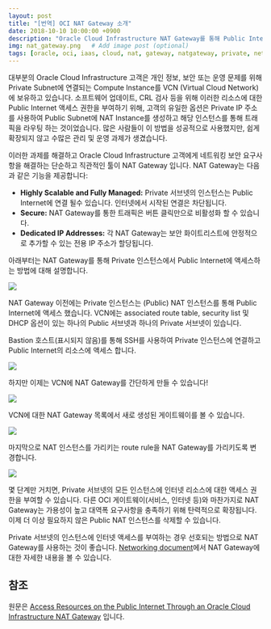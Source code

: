 ```yaml
---
layout: post
title: "[번역] OCI NAT Gateway 소개"
date: 2018-10-10 10:00:00 +0900
description: "Oracle Cloud Infrastructure NAT Gateway를 통해 Public Internet의 리소스에 접속할 수 있습니다." # Add post description (optional)
img: nat_gateway.png   # Add image post (optional)
tags: [oracle, oci, iaas, cloud, nat, gateway, natgateway, private, network] # add tag
---
```

대부분의 Oracle Cloud Infrastructure 고객은 개인 정보, 보안 또는 운영 문제를 위해 Private Subnet에 연결되는 Compute Instance를 VCN (Virtual Cloud Network)에 보유하고 있습니다. 소프트웨어 업데이트, CRL 검사 등을 위해 이러한 리소스에 대한 Public Internet 액세스 권한을 부여하기 위해, 고객의 유일한 옵션은 Private IP 주소를 사용하여 Public Subnet에 NAT Instance를 생성하고 해당 인스턴스를 통해 트래픽을 라우팅 하는 것이었습니다. 많은 사람들이 이 방법을 성공적으로 사용했지만, 쉽게 확장되지 않고 수많은 관리 및 운영 과제가 생겼습니다.

이러한 과제를 해결하고 Oracle Cloud Infrastructure 고객에게 네트워킹 보안 요구사항을 해결하는 단순하고 직관적인 툴이 NAT Gateway 입니다.
NAT Gateway는 다음과 같은 기능을 제공합니다:

* **Highly Scalable and Fully Managed:**  Private 서브넷의 인스턴스는 Public Internet에 연결 될수 있습니다. 인터넷에서 시작된 연결은 차단됩니다.
* **Secure:** NAT Gateway를 통한 트래픽은 버튼 클릭만으로 비활성화 할 수 있습니다.
* **Dedicated IP Addresses:** 각 NAT Gateway는 보안 화이트리스트에 안정적으로 추가할 수 있는 전용 IP 주소가 할당됩니다.

아래부터는 NAT Gateway를 통해 Private 인스턴스에서 Public Internet에 액세스하는 방법에 대해 설명합니다.

![]({{site.baseurl}}/assets/img/nat_gateway_2.png)

NAT Gateway 이전에는 Private 인스턴스는 (Public) NAT 인스턴스를 통해 Public Internet에 액세스 했습니다. VCN에는 associated route table, security list 및 DHCP 옵션이 있는 하나의 Public 서브넷과 하나의 Private 서브넷이 있습니다.

Bastion 호스트(표시되지 않음)를 통해 SSH를 사용하여 Private 인스턴스에 연결하고 Public Internet의 리소스에 액세스 합니다.

![]({{site.baseurl}}/assets/img/nat_gateway_3.png)


하지만 이제는 VCN에 NAT Gateway를 간단하게 만들 수 있습니다!

![]({{site.baseurl}}/assets/img/nat_gateway_4.png)

VCN에 대한 NAT Gateway 목록에서 새로 생성된 게이트웨이를 볼 수 있습니다.

![]({{site.baseurl}}/assets/img/nat_gateway_5.png)

마지막으로 NAT 인스턴스를 가리키는 route rule을 NAT Gateway를 가리키도록 변경합니다.

![]({{site.baseurl}}/assets/img/nat_gateway_6.png)

몇 단계만 거치면, Private 서브넷의 모든 인스턴스에 인터넷 리소스에 대한 액세스 권한을 부여할 수 있습니다. 다른 OCI 게이트웨이(서비스, 인터넷 등)와 마찬가지로 NAT Gateway는 가용성이 높고 대역폭 요구사항을 충족하기 위해 탄력적으로 확장됩니다. 이제 더 이상 필요하지 않은 Public NAT 인스턴스를 삭제할 수 있습니다.

Private 서브넷의 인스턴스에 인터넷 액세스를 부여하는 경우 선호되는 방법으로 NAT Gateway를 사용하는 것이 좋습니다. [Networking document](https://docs.cloud.oracle.com/iaas/Content/Network/Tasks/NATgateway.htm)에서 NAT Gateway에 대한 자세한 내용을 볼 수 있습니다.


## 참조
원문은 [Access Resources on the Public Internet Through an Oracle Cloud Infrastructure NAT Gateway](https://blogs.oracle.com/cloud-infrastructure/access-resources-on-the-public-internet-through-an-oracle-cloud-infrastructure-nat-gateway-v2) 입니다.
